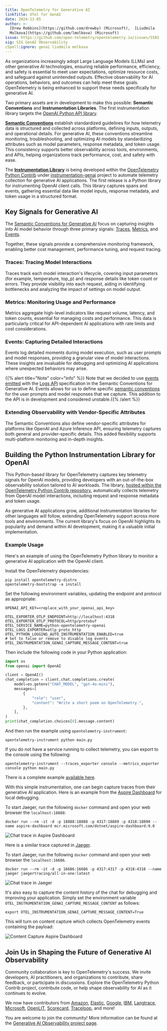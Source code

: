 ```yaml
---
title: OpenTelemetry for Generative AI
linkTitle: OTel for GenAI
date: 2024-12-05
author: >-
  [Drew Robbins](https://github.com/drewby) (Microsoft),  [Liudmila
  Molkova](https://github.com/lmolkova) (Microsoft)
issue: https://github.com/open-telemetry/opentelemetry.io/issues/5581
sig: SIG GenAI Observability
cSpell:ignore: genai liudmila molkova
---
```


As organizations increasingly adopt Large Language Models (LLMs) and other
generative AI technologies, ensuring reliable performance, efficiency, and
safety is essential to meet user expectations, optimize resource costs, and
safeguard against unintended outputs. Effective observability for AI operations,
behaviors, and outcomes can help meet these goals. OpenTelemetry is being
enhanced to support these needs specifically for generative AI.

Two primary assets are in development to make this possible: **Semantic
Conventions** and **Instrumentation Libraries**. The first instrumentation
library targets the
[OpenAI Python API library](https://pypi.org/project/openai/).

[**Semantic Conventions**](/docs/concepts/semantic-conventions/) establish
standardized guidelines for how telemetry data is structured and collected
across platforms, defining inputs, outputs, and operational details. For
generative AI, these conventions streamline monitoring, troubleshooting, and
optimizing AI models by standardizing attributes such as model parameters,
response metadata, and token usage. This consistency supports better
observability across tools, environments, and APIs, helping organizations track
performance, cost, and safety with ease.

The
[**Instrumentation Library**](/docs/specs/otel/overview/#instrumentation-libraries)
is being developed within the
[OpenTelemetry Python Contrib](https://github.com/open-telemetry/opentelemetry-python-contrib)
under
[instrumentation-genai](https://github.com/open-telemetry/opentelemetry-python-contrib/tree/main/instrumentation-genai)
project to automate telemetry collection for generative AI applications. The
first release is a Python library for instrumenting OpenAI client calls. This
library captures spans and events, gathering essential data like model inputs,
response metadata, and token usage in a structured format.

## Key Signals for Generative AI

The [Semantic Conventions for Generative AI](/docs/specs/semconv/gen-ai/) focus
on capturing insights into AI model behavior through three primary signals:
[Traces](/docs/concepts/signals/traces/),
[Metrics](/docs/concepts/signals/metrics/), and
[Events](/docs/specs/otel/logs/event-api/).

Together, these signals provide a comprehensive monitoring framework, enabling
better cost management, performance tuning, and request tracing.

### Traces: Tracing Model Interactions

Traces track each model interaction's lifecycle, covering input parameters (for
example, temperature, top_p) and response details like token count or errors.
They provide visibility into each request, aiding in identifying bottlenecks and
analyzing the impact of settings on model output.

### Metrics: Monitoring Usage and Performance

Metrics aggregate high-level indicators like request volume, latency, and token
counts, essential for managing costs and performance. This data is particularly
critical for API-dependent AI applications with rate limits and cost
considerations.

### Events: Capturing Detailed Interactions

Events log detailed moments during model execution, such as user prompts and
model responses, providing a granular view of model interactions. These insights
are invaluable for debugging and optimizing AI applications where unexpected
behaviors may arise.

{{% alert title="Note" color="info" %}} Note that we decided to use
[events emitted](/docs/specs/otel/logs/api/#emit-an-event) with the
[Logs API](/docs/specs/otel/logs/api/) specification in the Semantic Conventions
for Generative AI. Events allows for us to define specific
[semantic conventions](/docs/specs/semconv/general/events/) for the user prompts
and model responses that we capture. This addition to the API is in development
and considered unstable.{{% /alert %}}

### Extending Observability with Vendor-Specific Attributes

The Semantic Conventions also define vendor-specific attributes for platforms
like OpenAI and Azure Inference API, ensuring telemetry captures both general
and provider-specific details. This added flexibility supports multi-platform
monitoring and in-depth insights.

## Building the Python Instrumentation Library for OpenAI

This Python-based library for OpenTelemetry captures key telemetry signals for
OpenAI models, providing developers with an out-of-the-box observability
solution tailored to AI workloads. The library,
[hosted within the OpenTelemetry Python Contrib repository](https://github.com/open-telemetry/opentelemetry-python-contrib/tree/opentelemetry-instrumentation-openai-v2%3D%3D2.0b0/instrumentation-genai/opentelemetry-instrumentation-openai-v2),
automatically collects telemetry from OpenAI model interactions, including
request and response metadata and token usage.

As generative AI applications grow, additional instrumentation libraries for
other languages will follow, extending OpenTelemetry support across more tools
and environments. The current library's focus on OpenAI highlights its
popularity and demand within AI development, making it a valuable initial
implementation.

### Example Usage

Here's an example of using the OpenTelemetry Python library to monitor a
generative AI application with the OpenAI client.

Install the OpenTelemetry dependencies:

```shell
pip install opentelemetry-distro
opentelemetry-bootstrap -a install
```

Set the following environment variables, updating the endpoint and protocol as
appropriate:

```shell
OPENAI_API_KEY=<replace_with_your_openai_api_key>

OTEL_EXPORTER_OTLP_ENDPOINT=http://localhost:4318
OTEL_EXPORTER_OTLP_PROTOCOL=http/protobuf
OTEL_SERVICE_NAME=python-opentelemetry-openai
OTEL_LOGS_EXPORTER=otlp_proto_http
OTEL_PYTHON_LOGGING_AUTO_INSTRUMENTATION_ENABLED=true
# Set to false or remove to disable log events
OTEL_INSTRUMENTATION_GENAI_CAPTURE_MESSAGE_CONTENT=true
```

Then include the following code in your Python application:

```python
import os
from openai import OpenAI

client = OpenAI()
chat_completion = client.chat.completions.create(
    model=os.getenv("CHAT_MODEL", "gpt-4o-mini"),
    messages=[
        {
            "role": "user",
            "content": "Write a short poem on OpenTelemetry.",
        },
    ],
)
print(chat_completion.choices[0].message.content)
```

And then run the example using `opentelemetry-instrument`:

```shell
opentelemetry-instrument python main.py
```

If you do not have a service running to collect telemetry, you can export to the
console using the following:

```shell
opentelemetry-instrument --traces_exporter console --metrics_exporter console python main.py
```

There is a complete example
[available here](https://github.com/open-telemetry/opentelemetry-python-contrib/tree/main/instrumentation-genai/opentelemetry-instrumentation-openai-v2/example).

With this simple instrumentation, one can begin capture traces from their
generative AI application. Here is an example from the
[Aspire Dashboard](https://learn.microsoft.com/dotnet/aspire/fundamentals/dashboard/standalone?tabs=bash)
for local debugging.

To start Jaeger, run the following `docker` command and open your web browser
the `localhost:18888`:

```shell
docker run --rm -it -d -p 18888:18888 -p 4317:18889 -p 4318:18890 --name aspire-dashboard mcr.microsoft.com/dotnet/aspire-dashboard:9.0
```

![Chat trace in Aspire Dashboard](aspire-dashboard-trace.png)

Here is a similar trace captured in
[Jaeger](https://www.jaegertracing.io/docs/1.63/getting-started/#all-in-one).

To start Jaeger, run the following `docker` command and open your web browser
the `localhost:16686`.

```shell
docker run --rm -it -d -p 16686:16686 -p 4317:4317 -p 4318:4318 --name jaeger jaegertracing/all-in-one:latest
```

![Chat trace in Jaeger](jaeger-trace.png)

It's also easy to capture the content history of the chat for debugging and
improving your application. Simply set the environment variable
`OTEL_INSTRUMENTATION_GENAI_CAPTURE_MESSAGE_CONTENT` as follows:

```shell
export OTEL_INSTRUMENTATION_GENAI_CAPTURE_MESSAGE_CONTENT=True
```

This will turn on content capture which collects OpenTelemetry events containing
the payload:

![Content Capture Aspire Dashboard](aspire-dashboard-content-capture.png)

## Join Us in Shaping the Future of Generative AI Observability

Community collaboration is key to OpenTelemetry's success. We invite developers,
AI practitioners, and organizations to contribute, share feedback, or
participate in discussions. Explore the OpenTelemetry Python Contrib project,
contribute code, or help shape observability for AI as it continues to evolve.

We now have contributors from [Amazon](https://aws.amazon.com/),
[Elastic](https://www.elastic.co/), [Google](https://www.google.com/),
[IBM](https://www.ibm.com), [Langtrace](https://www.langtrace.ai/),
[Microsoft](https://www.microsoft.com/), [OpenLIT](https://openlit.io/),
[Scorecard](https://www.scorecard.io/), [Traceloop](https://www.traceloop.com/),
and more!

You are welcome to join the community! More information can be found at the
[Generative AI Observability project page](https://github.com/open-telemetry/community/blob/main/projects/gen-ai.md).

